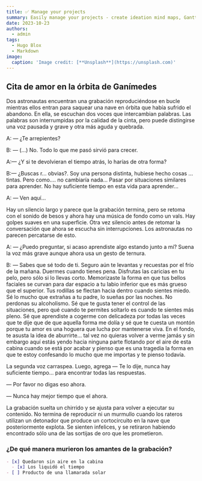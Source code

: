 ```yaml
---
title: ✅ Manage your projects
summary: Easily manage your projects - create ideation mind maps, Gantt charts, todo lists, and more!
date: 2023-10-23
authors:
  - admin
tags:
  - Hugo Blox
  - Markdown
image:
  caption: 'Image credit: [**Unsplash**](https://unsplash.com)'
---
```



## Cita de amor en la órbita de Ganímedes 

Dos astronautas encuentran una grabación reproduciéndose en bucle mientras ellos entran para saquear una nave en órbita que había sufrido el abandono. En ella, se escuchan  dos voces que intercambian palabras. Las palabras son interrumpidas por la calidad de la cinta, pero puede distingirse una voz pausada y grave y otra más aguda y quebrada.

A: — ¿Te arrepientes?

B: — (...) No. Todo lo que me pasó sirvió para crecer.

A:— ¿Y si te devolvieran el tiempo atrás, lo harías de otra forma?

B:— ¿Buscas r... obvias?. Soy una persona distinta, hubiese hecho cosas ... tintas. Pero como.... no cambiaría nada... Pasar por situaciones similares para aprender. No hay suficiente tiempo en esta vida para aprender...

A: — Ven aquí…

Hay un silencio largo y parece que la grabación termina, pero se retoma con el sonido de besos y ahora hay una música de fondo como un vals. Hay golpes suaves en una superficie. Otra vez silencio antes de retomar la conversación que ahora se escucha sin interrupciones. Los astronautas no parecen percatarse de esto.

A: — ¿Puedo preguntar, si acaso aprendiste algo estando junto a mí? Suena la voz más grave aunque ahora usa un gesto de ternura.

B: — Sabes que sé todo de ti. Seguro aún te levantas y recuestas por el frío de la mañana. Duermes cuando tienes pena. Disfrutas las caricias en tu pelo, pero sólo si lo llevas corto. Memorizaste la forma en que tus bellos faciales se curvan para dar espacio a tu labio inferior que es más grueso que el superior. Tus rodillas se flectan hacia dentro cuando sientes miedo. Sé lo mucho que extrañas a tu padre, lo sueñas por las noches. No perdonas su alcoholismo. Sé que te gusta tener el control de las situaciones, pero qué cuando te permites soltarlo es cuando te sientes más pleno. Sé que aprendiste a cogerme con delicadeza por todas las veces que te dije que de que aquella forma me dolía y sé que te cuesta un montón porque tu amor es una hoguera que lucha por mantenerse viva. En el fondo, te asusta la idea de aburrirte... tal vez no quieras volver a verme jamás y sin embargo aquí estás yendo hacia ninguna parte flotando por el aire de esta cabina cuando se está por acabar y pienso que es una tragedia la forma en que te estoy confesando lo mucho que me importas y te pienso todavía.

La segunda voz carraspea. Luego, agrega — Te lo dije, nunca hay suficiente tiempo... para encontrar todas las respuestas.

— Por favor no digas eso ahora.

— Nunca hay mejor tiempo que el ahora.

La grabación suelta un chirrido y se ajusta para volver a ejecutar su contenido. No termina de reproducir ni un murmullo cuando los rateros utilizan un detonador que produce un cortocircuito en la nave que posteriormente explota. Se sienten infelices, y se retiraron habiendo encontrado sólo una de las sortijas de oro que les prometieron.

### ¿De qué manera murieron los amantes de la grabación?


```markdown
- [x] Quedaron sin aire en la cabina
  - [x] Los liquidó el tiempo
- [ ] Producto de una llamarada solar
```